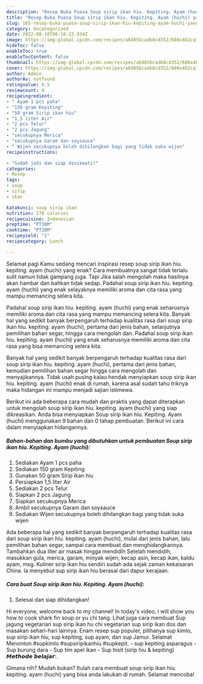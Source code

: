 ```yaml
---
description: "Resep Buka Puasa Soup sirip ikan hiu. Kepiting. Ayam (huchi) yang Enak"
title: "Resep Buka Puasa Soup sirip ikan hiu. Kepiting. Ayam (huchi) yang Enak"
slug: 165-resep-buka-puasa-soup-sirip-ikan-hiu-kepiting-ayam-huchi-yang-enak
category: Uncategorized
date: 2022-08-18T06:10:22.934Z
image: https://img-global.cpcdn.com/recipes/a6405bcadb8cd352/680x482cq70/soup-sirip-ikan-hiu-kepiting-ayam-huchi-foto-resep-utama.jpg
hideToc: false
enableToc: true
enableTocContent: false
thumbnail: https://img-global.cpcdn.com/recipes/a6405bcadb8cd352/680x482cq70/soup-sirip-ikan-hiu-kepiting-ayam-huchi-foto-resep-utama.jpg
cover: https://img-global.cpcdn.com/recipes/a6405bcadb8cd352/680x482cq70/soup-sirip-ikan-hiu-kepiting-ayam-huchi-foto-resep-utama.jpg
author: Admin
authorAv: notfound
ratingvalue: 4.5
reviewcount: 4
recipeingredient:
- " Ayam 1 pcs paha"
- "150 gram Kepiting"
- "50 gram Sirip ikan hiu"
- "1,5 liter Air"
- "2 pcs Telur"
- "2 pcs Jagung"
- "secukupnya Merica"
- "secukupnya Garam dan soysauce"
- " Wijen secukupnya boleh dihilangkan bagi yang tidak suka wijen"
recipeinstructions:

- "Sudah jadi dan siap dinikmati!"
categories:
- Resep
tags:
- soup
- sirip
- ikan

katakunci: soup sirip ikan 
nutrition: 278 calories
recipecuisine: Indonesian
preptime: "PT30M"
cooktime: "PT38M"
recipeyield: "1"
recipecategory: Lunch

---
```



Selamat pagi Kamu sedang mencari inspirasi resep soup sirip ikan hiu. kepiting. ayam (huchi) yang enak? Cara membuatnya sangat tidak terlalu sulit namun tidak gampang juga. Tapi Jika salah mengolah maka hasilnya akan hambar dan bahkan tidak sedap. Padahal soup sirip ikan hiu. kepiting. ayam (huchi) yang enak selayaknya memiliki aroma dan cita rasa yang mampu memancing selera kita.


Padahal soup sirip ikan hiu. kepiting. ayam (huchi) yang enak seharusnya memiliki aroma dan cita rasa yang mampu memancing selera kita. Banyak hal yang sedikit banyak berpengaruh terhadap kualitas rasa dari soup sirip ikan hiu. kepiting. ayam (huchi), pertama dari jenis bahan, selanjutnya pemilihan bahan segar, hingga cara mengolah dan. Padahal soup sirip ikan hiu. kepiting. ayam (huchi) yang enak seharusnya memiliki aroma dan cita rasa yang bisa memancing selera kita.

Banyak hal yang sedikit banyak berpengaruh terhadap kualitas rasa dari soup sirip ikan hiu. kepiting. ayam (huchi), pertama dari jenis bahan, kemudian pemilihan bahan segar hingga cara mengolah dan menyajikannya. Tidak usah pusing kalau hendak menyiapkan soup sirip ikan hiu. kepiting. ayam (huchi) enak di rumah, karena asal sudah tahu triknya maka hidangan ini mampu menjadi sajian istimewa.


Berikut ini ada beberapa cara mudah dan praktis yang dapat diterapkan untuk mengolah soup sirip ikan hiu. kepiting. ayam (huchi) yang siap dikreasikan. Anda bisa menyiapkan Soup sirip ikan hiu. Kepiting. Ayam (huchi) menggunakan 9 bahan dan 0 tahap pembuatan. Berikut ini cara dalam menyiapkan hidangannya.

<!--inarticleads1-->

##### Bahan-bahan dan bumbu yang dibutuhkan untuk pembuatan Soup sirip ikan hiu. Kepiting. Ayam (huchi):

1. Sediakan  Ayam 1 pcs paha
1. Sediakan 150 gram Kepiting
1. Gunakan 50 gram Sirip ikan hiu
1. Persiapkan 1,5 liter Air
1. Sediakan 2 pcs Telur
1. Siapkan 2 pcs Jagung
1. Siapkan secukupnya Merica
1. Ambil secukupnya Garam dan soysauce
1. Sediakan  Wijen secukupnya boleh dihilangkan bagi yang tidak suka wijen


Ada beberapa hal yang sedikit banyak berpengaruh terhadap kualitas rasa dari soup sirip ikan hiu. kepiting. ayam (huchi), mulai dari jenis bahan, lalu pemilihan bahan segar, sampai cara membuat dan menghidangkannya. Tambahkan dua liter air masak hingga mendidih Setelah mendidih, masukkan gula, merica, garam, minyak wijen, kecap asin, kecap ikan, kaldu ayam, msg. Kuliner sirip ikan hiu sendiri sudah ada sejak zaman kekaisaran China. Ia menyebut sup sirip ikan hiu berasal dari dapur kerajaan. 

<!--inarticleads2-->

##### Cara buat Soup sirip ikan hiu. Kepiting. Ayam (huchi):


1. Selesai dan siap dihidangkan!

Hi everyone, welcome back to my channel! In today&#39;s video, i will show you how to cook shark fin soup or yu chi tang. Lihat juga cara membuat Sup jagung vegetarian sup sirip ikan hu chi vegetarian sup sirip ikan dos dan masakan sehari-hari lainnya. Enam resep sup populer, pilihanya sup kimlo, sup sirip ikan hiu, sup kepiting, sup ayam, dan sup Jamur. Selamat Menonton.#supkimlo #supsiripikanhiu #supkepit. - sup kepiting asparagus - Sup burung dara - Sup tim apel ikan - Sup hisit (sirip hiu &amp; kepiting) ⁣𝙈𝙚𝙩𝙝𝙤𝙙𝙚 𝙗𝙚𝙡𝙖𝙟𝙖𝙧:. 

Gimana nih? Mudah bukan? Itulah cara membuat soup sirip ikan hiu. kepiting. ayam (huchi) yang bisa anda lakukan di rumah. Selamat mencoba!
